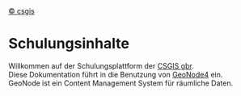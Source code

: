 
<!-- the Menu -->
<link rel="stylesheet" media="all" href="styles.css" />
<div id="logo"><a href="https://csgis.de">© csgis</a></div>
<div id="menu"></div>
<script src="menu.js"></script>
<!-- the Menu -->


# Schulungsinhalte

Willkommen auf der Schulungsplattform der [CSGIS gbr](https://csgis.de).  
Diese Dokumentation führt in die Benutzung von [GeoNode4](https://geonode.org) ein.  
GeoNode ist ein Content Management System für räumliche Daten.